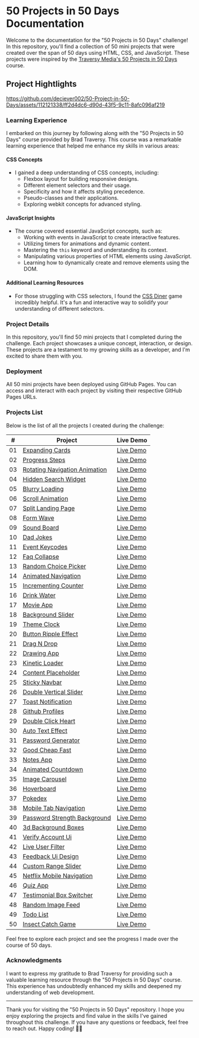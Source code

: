 # 50 Projects in 50 Days Documentation

Welcome to the documentation for the "50 Projects in 50 Days" challenge! In this repository, you'll find a collection of 50 mini projects that were created over the span of 50 days using HTML, CSS, and JavaScript. These projects were inspired by the [Traversy Media's 50 Projects in 50 Days](https://50projects50days.com/) course.

## Project Hightlights


https://github.com/deciever002/50-Project-in-50-Days/assets/112121338/ff2d4dc6-d90d-43f5-9c11-8afc096af219


### Learning Experience

I embarked on this journey by following along with the "50 Projects in 50 Days" course provided by Brad Traversy. This course was a remarkable learning experience that helped me enhance my skills in various areas:

#### CSS Concepts

- I gained a deep understanding of CSS concepts, including:
  - Flexbox layout for building responsive designs.
  - Different element selectors and their usage.
  - Specificity and how it affects styling precedence.
  - Pseudo-classes and their applications.
  - Exploring webkit concepts for advanced styling.

#### JavaScript Insights

- The course covered essential JavaScript concepts, such as:
  - Working with events in JavaScript to create interactive features.
  - Utilizing timers for animations and dynamic content.
  - Mastering the `this` keyword and understanding its context.
  - Manipulating various properties of HTML elements using JavaScript.
  - Learning how to dynamically create and remove elements using the DOM.

#### Additional Learning Resources

- For those struggling with CSS selectors, I found the [CSS Diner](https://flukeout.github.io/) game incredibly helpful. It's a fun and interactive way to solidify your understanding of different selectors.

### Project Details

In this repository, you'll find 50 mini projects that I completed during the challenge. Each project showcases a unique concept, interaction, or design. These projects are a testament to my growing skills as a developer, and I'm excited to share them with you.

### Deployment

All 50 mini projects have been deployed using GitHub Pages. You can access and interact with each project by visiting their respective GitHub Pages URLs.

### Projects List

Below is the list of all the projects I created during the challenge:

|  #  | Project                                                                                                        | Live Demo                                                                             |
| :-: | -------------------------------------------------------------------------------------------------------------- | ------------------------------------------------------------------------------------- |
| 01  | [Expanding Cards](https://github.com/deciever002/50-Project-in-50-Days/tree/expanding-cards)                   | [Live Demo](https://deciever002.github.io/50-Project-in-50-Days/ExpandingCards/)      |
| 02  | [Progress Steps](https://github.com/deciever002/50-Project-in-50-Days/tree/progress-steps)                     | [Live Demo](https://deciever002.github.io/50-Project-in-50-Days/ProgressSteps/)       |
| 03  | [Rotating Navigation Animation](https://github.com/deciever002/50-Project-in-50-Days/tree/rotating-navigation) | [Live Demo](https://deciever002.github.io/50-Project-in-50-Days/RotatingNavigation/)  |
| 04  | [Hidden Search Widget](https://github.com/deciever002/50-Project-in-50-Days/tree/hidden-search)                | [Live Demo](https://deciever002.github.io/50-Project-in-50-Days/HiddenSearch/)        |
| 05  | [Blurry Loading](https://github.com/deciever002/50-Project-in-50-Days/tree/blurry-loading)                     | [Live Demo](https://deciever002.github.io/50-Project-in-50-Days/BlurryLoading/)       |
| 06  | [Scroll Animation](https://github.com/deciever002/50-Project-in-50-Days/tree/scroll-animation)                 | [Live Demo](https://deciever002.github.io/50-Project-in-50-Days/ScrollAnimation/)     |
| 07  | [Split Landing Page](https://github.com/deciever002/50-Project-in-50-Days/tree/split-landing-page)             | [Live Demo](https://deciever002.github.io/50-Project-in-50-Days/SplitLandingPage/)    |
| 08  | [Form Wave](https://github.com/deciever002/50-Project-in-50-Days/tree/form-input-wave)                         | [Live Demo](https://deciever002.github.io/50-Project-in-50-Days/FormInputWave/)       |
| 09  | [Sound Board](https://github.com/deciever002/50-Project-in-50-Days/tree/sound-board)                           | [Live Demo](https://deciever002.github.io/50-Project-in-50-Days/SoundBoard/)          |
| 10  | [Dad Jokes](https://github.com/deciever002/50-Project-in-50-Days/tree/dad-jokes)                               | [Live Demo](https://deciever002.github.io/50-Project-in-50-Days/DadJokes/)            |
| 11  | [Event Keycodes](https://github.com/deciever002/50-Project-in-50-Days/tree/event-keycodes)                     | [Live Demo](https://deciever002.github.io/50-Project-in-50-Days/EventKeycodes/)       |
| 12  | [Faq Collapse](https://github.com/deciever002/50-Project-in-50-Days/tree/faq)                                  | [Live Demo](https://deciever002.github.io/50-Project-in-50-Days/FAQ/)                 |
| 13  | [Random Choice Picker](https://github.com/deciever002/50-Project-in-50-Days/tree/random-choice-picker)         | [Live Demo](https://deciever002.github.io/50-Project-in-50-Days/RandomChoicePicker/)  |
| 14  | [Animated Navigation](https://github.com/deciever002/50-Project-in-50-Days/tree/animated-navigation)           | [Live Demo](https://deciever002.github.io/50-Project-in-50-Days/AnimatedNavigation/)  |
| 15  | [Incrementing Counter](https://github.com/deciever002/50-Project-in-50-Days/tree/increment-counter)            | [Live Demo](https://deciever002.github.io/50-Project-in-50-Days/IncrementCounter/)    |
| 16  | [Drink Water](https://github.com/deciever002/50-Project-in-50-Days/tree/drink-water)                           | [Live Demo](https://deciever002.github.io/50-Project-in-50-Days/DrinkWater/)          |
| 17  | [Movie App](https://github.com/deciever002/50-Project-in-50-Days/tree/movie-app)                               | [Live Demo](https://deciever002.github.io/50-Project-in-50-Days/MovieApp/)            |
| 18  | [Background Slider](https://github.com/deciever002/50-Project-in-50-Days/tree/background-slider)               | [Live Demo](https://deciever002.github.io/50-Project-in-50-Days/BackgroundSlider/)    |
| 19  | [Theme Clock](https://github.com/deciever002/50-Project-in-50-Days/tree/theme-clock)                           | [Live Demo](https://deciever002.github.io/50-Project-in-50-Days/ThemeClock/)          |
| 20  | [Button Ripple Effect](https://github.com/deciever002/50-Project-in-50-Days/tree/button-ripple-effect)         | [Live Demo](https://deciever002.github.io/50-Project-in-50-Days/ButtonRippleEffect/)  |
| 21  | [Drag N Drop](https://github.com/deciever002/50-Project-in-50-Days/tree/drag-n-drop)                           | [Live Demo](https://deciever002.github.io/50-Project-in-50-Days/DragNDrop/)           |
| 22  | [Drawing App](https://github.com/deciever002/50-Project-in-50-Days/tree/drawing-app)                           | [Live Demo](https://deciever002.github.io/50-Project-in-50-Days/DrawingApp/)          |
| 23  | [Kinetic Loader](https://github.com/deciever002/50-Project-in-50-Days/tree/kinetic-loader)                     | [Live Demo](https://deciever002.github.io/50-Project-in-50-Days/KineticLoader/)       |
| 24  | [Content Placeholder](https://github.com/deciever002/50-Project-in-50-Days/tree/content-placeholder)           | [Live Demo](https://deciever002.github.io/50-Project-in-50-Days/ContentPlaceholder/)  |
| 25  | [Sticky Navbar](https://github.com/deciever002/50-Project-in-50-Days/tree/sticky-nav)                          | [Live Demo](https://deciever002.github.io/50-Project-in-50-Days/StickyNav/)           |
| 26  | [Double Vertical Slider](https://github.com/deciever002/50-Project-in-50-Days/tree/vertical-slider)            | [Live Demo](https://deciever002.github.io/50-Project-in-50-Days/VerticalSlider/)      |
| 27  | [Toast Notification](https://github.com/deciever002/50-Project-in-50-Days/tree/toast-notification)             | [Live Demo](https://deciever002.github.io/50-Project-in-50-Days/ToastNotification/)   |
| 28  | [Github Profiles](https://github.com/deciever002/50-Project-in-50-Days/tree/github-profile)                    | [Live Demo](https://deciever002.github.io/50-Project-in-50-Days/GithubProfiles/)      |
| 29  | [Double Click Heart](https://github.com/deciever002/50-Project-in-50-Days/tree/double-click-heart)             | [Live Demo](https://deciever002.github.io/50-Project-in-50-Days/DoubleClickHeart/)    |
| 30  | [Auto Text Effect](https://github.com/deciever002/50-Project-in-50-Days/tree/auto-text-effect)                 | [Live Demo](https://deciever002.github.io/50-Project-in-50-Days/AutoTextEffect/)      |
| 31  | [Password Generator](https://github.com/deciever002/50-Project-in-50-Days/tree/password-generator)             | [Live Demo](https://deciever002.github.io/50-Project-in-50-Days/PasswordGenerator/)   |
| 32  | [Good Cheap Fast](https://github.com/deciever002/50-Project-in-50-Days/tree/switch)                            | [Live Demo](https://deciever002.github.io/50-Project-in-50-Days/Switch/)              |
| 33  | [Notes App](https://github.com/deciever002/50-Project-in-50-Days/tree/notes-app)                               | [Live Demo](https://deciever002.github.io/50-Project-in-50-Days/NotesApp/)            |
| 34  | [Animated Countdown](https://github.com/deciever002/50-Project-in-50-Days/tree/animated-countdown)             | [Live Demo](https://deciever002.github.io/50-Project-in-50-Days/AnimatedCountdown/)   |
| 35  | [Image Carousel](https://github.com/deciever002/50-Project-in-50-Days/tree/image-carousel)                     | [Live Demo](https://deciever002.github.io/50-Project-in-50-Days/ImageCarousel/)       |
| 36  | [Hoverboard](https://github.com/deciever002/50-Project-in-50-Days/tree/hoverboard)                             | [Live Demo](https://deciever002.github.io/50-Project-in-50-Days/Hoverboard/)          |
| 37  | [Pokedex](https://github.com/deciever002/50-Project-in-50-Days/tree/pokidex)                                   | [Live Demo](https://deciever002.github.io/50-Project-in-50-Days/Pokedex/)             |
| 38  | [Mobile Tab Navigation](https://github.com/deciever002/50-Project-in-50-Days/tree/mobile-tab-navigation)       | [Live Demo](https://deciever002.github.io/50-Project-in-50-Days/MobileTabNavigation/) |
| 39  | [Password Strength Background](https://github.com/deciever002/50-Project-in-50-Days/tree/password-strength-bg) | [Live Demo](https://deciever002.github.io/50-Project-in-50-Days/PasswordStrengthBg/)  |
| 40  | [3d Background Boxes](https://github.com/deciever002/50-Project-in-50-Days/tree/3d-background-boxes)           | [Live Demo](https://deciever002.github.io/50-Project-in-50-Days/3DBackgroundBoxes/)   |
| 41  | [Verify Account Ui](https://github.com/deciever002/50-Project-in-50-Days/tree/verify-account)                  | [Live Demo](https://deciever002.github.io/50-Project-in-50-Days/VerifyAccount/)       |
| 42  | [Live User Filter](https://github.com/deciever002/50-Project-in-50-Days/tree/live-user-filter)                 | [Live Demo](https://deciever002.github.io/50-Project-in-50-Days/LiveUserFilter/)      |
| 43  | [Feedback Ui Design](https://github.com/deciever002/50-Project-in-50-Days/tree/feedback)                       | [Live Demo](https://deciever002.github.io/50-Project-in-50-Days/Feedback/)            |
| 44  | [Custom Range Slider](https://github.com/deciever002/50-Project-in-50-Days/tree/custom-range-slider)           | [Live Demo](https://deciever002.github.io/50-Project-in-50-Days/CustomRangeSlider/)   |
| 45  | [Netflix Mobile Navigation](https://github.com/deciever002/50-Project-in-50-Days/tree/netflix-navigation)      | [Live Demo](https://deciever002.github.io/50-Project-in-50-Days/NetflixNavigation/)   |
| 46  | [Quiz App](https://github.com/deciever002/50-Project-in-50-Days/tree/quiz)                                     | [Live Demo](https://deciever002.github.io/50-Project-in-50-Days/QuizApp/)             |
| 47  | [Testimonial Box Switcher](https://github.com/deciever002/50-Project-in-50-Days/tree/testimonial-switcher)     | [Live Demo](https://deciever002.github.io/50-Project-in-50-Days/TestimonialSwitcher/) |
| 48  | [Random Image Feed](https://github.com/deciever002/50-Project-in-50-Days/tree/random-image-feed)               | [Live Demo](https://deciever002.github.io/50-Project-in-50-Days/RandomImageFeed/)     |
| 49  | [Todo List](https://github.com/deciever002/50-Project-in-50-Days/tree/todolist)                                | [Live Demo](https://deciever002.github.io/50-Project-in-50-Days/Todolist/)            |
| 50  | [Insect Catch Game](https://github.com/deciever002/50-Project-in-50-Days/tree/insect-game)                     | [Live Demo](https://deciever002.github.io/50-Project-in-50-Days/InsectGame/)          |

Feel free to explore each project and see the progress I made over the course of 50 days.

### Acknowledgments

I want to express my gratitude to Brad Traversy for providing such a valuable learning resource through the "50 Projects in 50 Days" course. This experience has undoubtedly enhanced my skills and deepened my understanding of web development.

---

Thank you for visiting the "50 Projects in 50 Days" repository. I hope you enjoy exploring the projects and find value in the skills I've gained throughout this challenge. If you have any questions or feedback, feel free to reach out. Happy coding! 🚀🎉
